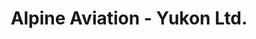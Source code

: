 ---
title: "Alpine Aviation - Yukon Ltd."
url: /whitehorse/alpine-aviation-yukon-ltd/
shop: travel agency
---